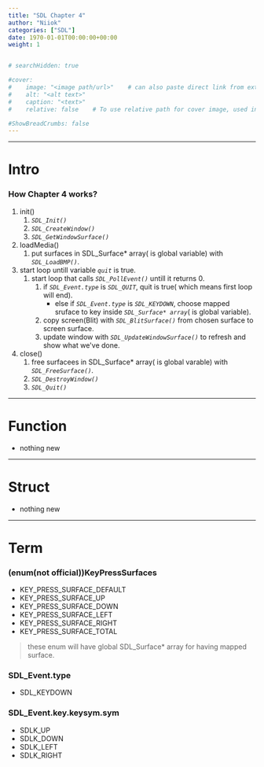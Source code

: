 ```yaml
---
title: "SDL Chapter 4"
author: "Niiok"
categories: ["SDL"]
date: 1970-01-01T00:00:00+00:00
weight: 1


# searchHidden: true

#cover:
#    image: "<image path/url>"    # can also paste direct link from external site
#    alt: "<alt text>"
#    caption: "<text>"
#    relative: false 	# To use relative path for cover image, used in hugo Page-bundles

#ShowBreadCrumbs: false
---
```


<!--
- [Intro](#intro)
  - How Chapter 4 works?

- [Function](#function)
  - nothing new

- [Struct](#struct)
  - nothing new

- [Term](#term)
  - (enum(not official))KeyPressSurfaces
    - KEY_PRESS_SURFACE_DEFAULT
    - KEY_PRESS_SURFACE_UP
    - KEY_PRESS_SURFACE_DOWN
    - KEY_PRESS_SURFACE_LEFT
    - KEY_PRESS_SURFACE_RIGHT
    - KEY_PRESS_SURFACE_TOTAL 
  - SDL_Event.type
    - SDL_KEYDOWN
  - SDL_Event.key.keysym.sym
    - SDLK_UP
    - SDLK_DOWN
    - SDLK_LEFT
    - SDLK_RIGHT
-->

- - - - - - - - - - - - - - - - - - - - - - - - - - - - - - - - - - - - - - - - - - - - - - - - - - - - - - - - - - - - - - - - - - - - - - - - - - - 

# Intro
    
### How Chapter 4 works?
  1. init()
     1. _`SDL_Init()`_
     2. _`SDL_CreateWindow()`_
     3. _`SDL_GetWindowSurface()`_
  2. loadMedia()
     1. put surfaces in SDL_Surface* array( is global variable) with _`SDL_LoadBMP()`_.
  3. start loop untill variable _`quit`_ is true.
     1. start loop that calls _`SDL_PollEvent()`_ untill it returns 0.
        1. if _`SDL_Event.type`_ is _`SDL_QUIT`_, quit is true( which means first loop will end).
           - else if _`SDL_Event.type`_ is _`SDL_KEYDOWN`_, choose mapped sruface to key inside _`SDL_Surface* array`_( is global variable).
        2. copy screen(Blit) with _`SDL_BlitSurface()`_ from chosen surface to screen surface.
        3. update window with _`SDL_UpdateWindowSurface()`_ to refresh and show what we've done.
  4. close()
     1. free surfacees in SDL_Surface* array( is global varable) with _`SDL_FreeSurface()`_.
     2. _`SDL_DestroyWindow()`_
     3. _`SDL_Quit()`_
    
- - - - - - - - - - - - - - - - - - - - - - - - - - - - - - - - - - - - - - - - - - - - - - - - - - - - - - - - - - - - - - - - - - - - - - - - - - - 

# Function
    
- nothing new
    
- - - - - - - - - - - - - - - - - - - - - - - - - - - - - - - - - - - - - - - - - - - - - - - - - - - - - - - - - - - - - - - - - - - - - - - - - - - 

# Struct
    
- nothing new
    
- - - - - - - - - - - - - - - - - - - - - - - - - - - - - - - - - - - - - - - - - - - - - - - - - - - - - - - - - - - - - - - - - - - - - - - - - - - 

# Term
    
### (enum(not official))KeyPressSurfaces
  - KEY_PRESS_SURFACE_DEFAULT
  - KEY_PRESS_SURFACE_UP
  - KEY_PRESS_SURFACE_DOWN
  - KEY_PRESS_SURFACE_LEFT
  - KEY_PRESS_SURFACE_RIGHT
  - KEY_PRESS_SURFACE_TOTAL    
  > these enum will have global SDL_Surface* array for having mapped surface.    
    
### SDL_Event.type
  - SDL_KEYDOWN
    
### SDL_Event.key.keysym.sym
  - SDLK_UP
  - SDLK_DOWN
  - SDLK_LEFT
  - SDLK_RIGHT
    
